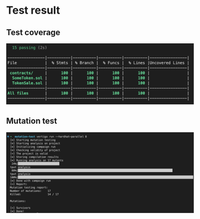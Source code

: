 # Test result
## Test coverage
![Screenshot](coverage.png)

## Mutation test
![Screenshot](mutation.png)
